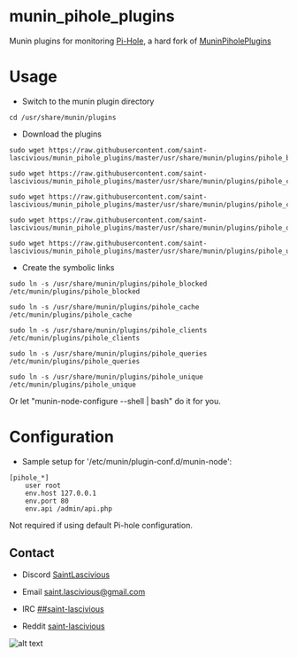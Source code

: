 # munin_pihole_plugins

Munin plugins for monitoring [Pi-Hole](https://github.com/pi-hole/pi-hole), a hard fork of [MuninPiholePlugins](https://github.com/Rauks/MuninPiholePlugins)

# Usage
* Switch to the munin plugin directory
```
cd /usr/share/munin/plugins
```

* Download the plugins
```
sudo wget https://raw.githubusercontent.com/saint-lascivious/munin_pihole_plugins/master/usr/share/munin/plugins/pihole_blocked
```
```
sudo wget https://raw.githubusercontent.com/saint-lascivious/munin_pihole_plugins/master/usr/share/munin/plugins/pihole_cache
```
```
sudo wget https://raw.githubusercontent.com/saint-lascivious/munin_pihole_plugins/master/usr/share/munin/plugins/pihole_clients
```
```
sudo wget https://raw.githubusercontent.com/saint-lascivious/munin_pihole_plugins/master/usr/share/munin/plugins/pihole_queries
```
```
sudo wget https://raw.githubusercontent.com/saint-lascivious/munin_pihole_plugins/master/usr/share/munin/plugins/pihole_unique
```

* Create the symbolic links
```
sudo ln -s /usr/share/munin/plugins/pihole_blocked /etc/munin/plugins/pihole_blocked
```
```
sudo ln -s /usr/share/munin/plugins/pihole_cache /etc/munin/plugins/pihole_cache
```
```
sudo ln -s /usr/share/munin/plugins/pihole_clients /etc/munin/plugins/pihole_clients
```
```
sudo ln -s /usr/share/munin/plugins/pihole_queries /etc/munin/plugins/pihole_queries
```
```
sudo ln -s /usr/share/munin/plugins/pihole_unique /etc/munin/plugins/pihole_unique
```

Or let "munin-node-configure --shell | bash" do it for you.

# Configuration
* Sample setup for '/etc/munin/plugin-conf.d/munin-node':
```
[pihole_*]
    user root
    env.host 127.0.0.1
    env.port 80
    env.api /admin/api.php
```

Not required if using default Pi-hole configuration.

## Contact
* Discord
[SaintLascivious](https://discord.gg/9Cq4gRg)

* Email
saint.lascivious@gmail.com

* IRC
[##saint-lascivious](https://webchat.freenode.net/##saint-lascivious)

* Reddit
[saint-lascivious](https://www.reddit.com/user/saint-lascivious)

![alt text][logo]

[logo]:https://vignette.wikia.nocookie.net/pokemon/images/7/76/265Wurmple.png "Using the spikes on its rear end, Wurmple peels the bark off trees and feeds on the sap that oozes out. This Pokémon's feet are tipped with suction pads that allow it to cling to glass without slipping."
